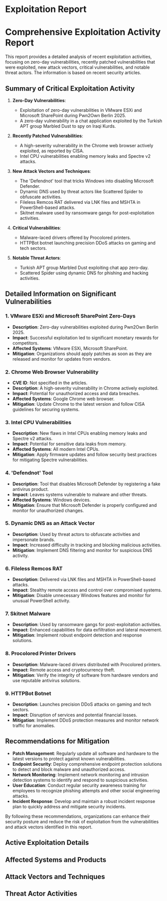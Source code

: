 # Exploitation Report

# Comprehensive Exploitation Activity Report

This report provides a detailed analysis of recent exploitation activities, focusing on zero-day vulnerabilities, recently patched vulnerabilities that were exploited, new attack vectors, critical vulnerabilities, and notable threat actors. The information is based on recent security articles.

## Summary of Critical Exploitation Activity

1. **Zero-Day Vulnerabilities**: 
   - Exploitation of zero-day vulnerabilities in VMware ESXi and Microsoft SharePoint during Pwn2Own Berlin 2025.
   - A zero-day vulnerability in a chat application exploited by the Turkish APT group Marbled Dust to spy on Iraqi Kurds.

2. **Recently Patched Vulnerabilities**:
   - A high-severity vulnerability in the Chrome web browser actively exploited, as reported by CISA.
   - Intel CPU vulnerabilities enabling memory leaks and Spectre v2 attacks.

3. **New Attack Vectors and Techniques**:
   - The 'Defendnot' tool that tricks Windows into disabling Microsoft Defender.
   - Dynamic DNS used by threat actors like Scattered Spider to obfuscate activities.
   - Fileless Remcos RAT delivered via LNK files and MSHTA in PowerShell-based attacks.
   - Skitnet malware used by ransomware gangs for post-exploitation activities.

4. **Critical Vulnerabilities**:
   - Malware-laced drivers offered by Procolored printers.
   - HTTPBot botnet launching precision DDoS attacks on gaming and tech sectors.

5. **Notable Threat Actors**:
   - Turkish APT group Marbled Dust exploiting chat app zero-day.
   - Scattered Spider using dynamic DNS for phishing and hacking activities.

## Detailed Information on Significant Vulnerabilities

### 1. VMware ESXi and Microsoft SharePoint Zero-Days
- **Description**: Zero-day vulnerabilities exploited during Pwn2Own Berlin 2025.
- **Impact**: Successful exploitation led to significant monetary rewards for competitors.
- **Affected Systems**: VMware ESXi, Microsoft SharePoint.
- **Mitigation**: Organizations should apply patches as soon as they are released and monitor for updates from vendors.

### 2. Chrome Web Browser Vulnerability
- **CVE ID**: Not specified in the articles.
- **Description**: A high-severity vulnerability in Chrome actively exploited.
- **Impact**: Potential for unauthorized access and data breaches.
- **Affected Systems**: Google Chrome web browser.
- **Mitigation**: Update Chrome to the latest version and follow CISA guidelines for securing systems.

### 3. Intel CPU Vulnerabilities
- **Description**: New flaws in Intel CPUs enabling memory leaks and Spectre v2 attacks.
- **Impact**: Potential for sensitive data leaks from memory.
- **Affected Systems**: All modern Intel CPUs.
- **Mitigation**: Apply firmware updates and follow security best practices for mitigating Spectre vulnerabilities.

### 4. 'Defendnot' Tool
- **Description**: Tool that disables Microsoft Defender by registering a fake antivirus product.
- **Impact**: Leaves systems vulnerable to malware and other threats.
- **Affected Systems**: Windows devices.
- **Mitigation**: Ensure that Microsoft Defender is properly configured and monitor for unauthorized changes.

### 5. Dynamic DNS as an Attack Vector
- **Description**: Used by threat actors to obfuscate activities and impersonate brands.
- **Impact**: Increased difficulty in tracking and blocking malicious activities.
- **Mitigation**: Implement DNS filtering and monitor for suspicious DNS activity.

### 6. Fileless Remcos RAT
- **Description**: Delivered via LNK files and MSHTA in PowerShell-based attacks.
- **Impact**: Stealthy remote access and control over compromised systems.
- **Mitigation**: Disable unnecessary Windows features and monitor for unusual PowerShell activity.

### 7. Skitnet Malware
- **Description**: Used by ransomware gangs for post-exploitation activities.
- **Impact**: Enhanced capabilities for data exfiltration and lateral movement.
- **Mitigation**: Implement robust endpoint detection and response solutions.

### 8. Procolored Printer Drivers
- **Description**: Malware-laced drivers distributed with Procolored printers.
- **Impact**: Remote access and cryptocurrency theft.
- **Mitigation**: Verify the integrity of software from hardware vendors and use reputable antivirus solutions.

### 9. HTTPBot Botnet
- **Description**: Launches precision DDoS attacks on gaming and tech sectors.
- **Impact**: Disruption of services and potential financial losses.
- **Mitigation**: Implement DDoS protection measures and monitor network traffic for anomalies.

## Recommendations for Mitigation

- **Patch Management**: Regularly update all software and hardware to the latest versions to protect against known vulnerabilities.
- **Endpoint Security**: Deploy comprehensive endpoint protection solutions to detect and block malware and unauthorized access.
- **Network Monitoring**: Implement network monitoring and intrusion detection systems to identify and respond to suspicious activities.
- **User Education**: Conduct regular security awareness training for employees to recognize phishing attempts and other social engineering attacks.
- **Incident Response**: Develop and maintain a robust incident response plan to quickly address and mitigate security incidents.

By following these recommendations, organizations can enhance their security posture and reduce the risk of exploitation from the vulnerabilities and attack vectors identified in this report.

## Active Exploitation Details



## Affected Systems and Products



## Attack Vectors and Techniques



## Threat Actor Activities

 